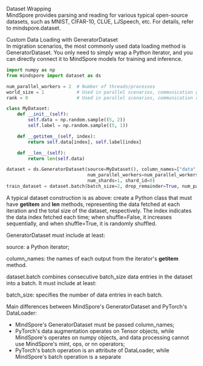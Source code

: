 Dataset Wrapping  
MindSpore provides parsing and reading for various typical open-source datasets, such as MNIST, CIFAR-10, CLUE, LJSpeech, etc. For details, refer to mindspore.dataset.

Custom Data Loading with GeneratorDataset  
In migration scenarios, the most commonly used data loading method is GeneratorDataset. You only need to simply wrap a Python iterator, and you can directly connect it to MindSpore models for training and inference.
```python
import numpy as np
from mindspore import dataset as ds

num_parallel_workers = 2  # Number of threads/processes
world_size = 1            # Used in parallel scenarios, communication group_size
rank = 0                  # Used in parallel scenarios, communication rank_id

class MyDataset:
    def __init__(self):
        self.data = np.random.sample((5, 2))
        self.label = np.random.sample((5, 1))

    def __getitem__(self, index):
        return self.data[index], self.label[index]

    def __len__(self):
        return len(self.data)

dataset = ds.GeneratorDataset(source=MyDataset(), column_names=["data", "label"],
                              num_parallel_workers=num_parallel_workers, shuffle=True,
                              num_shards=1, shard_id=0)
train_dataset = dataset.batch(batch_size=2, drop_remainder=True, num_parallel_workers=num_parallel_workers)

```

A typical dataset construction is as above: create a Python class that must have __getitem__ and __len__ methods, representing the data fetched at each iteration and the total size of the dataset, respectively. The index indicates the data index fetched each time; when shuffle=False, it increases sequentially, and when shuffle=True, it is randomly shuffled.

GeneratorDataset must include at least:

source: a Python iterator;

column_names: the names of each output from the iterator's __getitem__ method.

dataset.batch combines consecutive batch_size data entries in the dataset into a batch. It must include at least:

batch_size: specifies the number of data entries in each batch.

Main differences between MindSpore's GeneratorDataset and PyTorch's DataLoader:

- MindSpore's GeneratorDataset must be passed column_names;
- PyTorch's data augmentation operates on Tensor objects, while MindSpore's operates on numpy objects, and data processing cannot use MindSpore's mint, ops, or nn operators;
- PyTorch's batch operation is an attribute of DataLoader, while MindSpore's batch operation is a separate